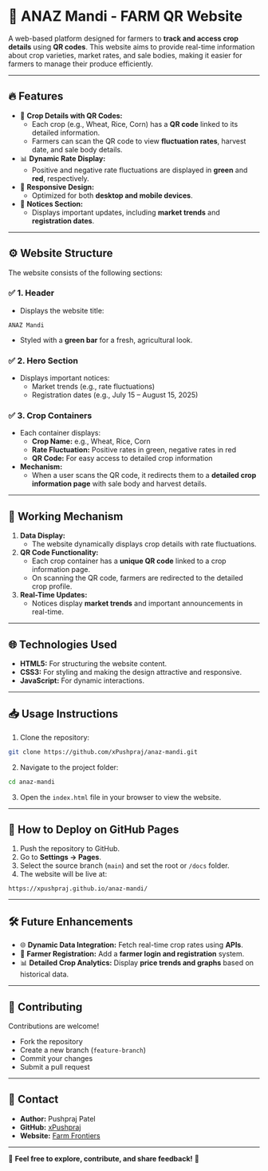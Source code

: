 # 🌾 **ANAZ Mandi - FARM QR Website**
A web-based platform designed for farmers to **track and access crop details** using **QR codes**. This website aims to provide real-time information about crop varieties, market rates, and sale bodies, making it easier for farmers to manage their produce efficiently.

---

## 🔥 **Features**
- 🌿 **Crop Details with QR Codes:**  
  - Each crop (e.g., Wheat, Rice, Corn) has a **QR code** linked to its detailed information.  
  - Farmers can scan the QR code to view **fluctuation rates**, harvest date, and sale body details.  
- 📊 **Dynamic Rate Display:**  
  - Positive and negative rate fluctuations are displayed in **green** and **red**, respectively.  
- 📱 **Responsive Design:**  
  - Optimized for both **desktop and mobile devices**.  
- 📅 **Notices Section:**  
  - Displays important updates, including **market trends** and **registration dates**.  

---

## ⚙️ **Website Structure**
The website consists of the following sections:

### ✅ **1. Header**
- Displays the website title:  
```
ANAZ Mandi  
```
- Styled with a **green bar** for a fresh, agricultural look.  

### ✅ **2. Hero Section**
- Displays important notices:  
  - Market trends (e.g., rate fluctuations)  
  - Registration dates (e.g., July 15 – August 15, 2025)  

### ✅ **3. Crop Containers**
- Each container displays:  
  - **Crop Name:** e.g., Wheat, Rice, Corn  
  - **Rate Fluctuation:** Positive rates in green, negative rates in red  
  - **QR Code:** For easy access to detailed crop information  
- **Mechanism:**  
  - When a user scans the QR code, it redirects them to a **detailed crop information page** with sale body and harvest details.

---

## 🚀 **Working Mechanism**
1. **Data Display:**  
   - The website dynamically displays crop details with rate fluctuations.  
2. **QR Code Functionality:**  
   - Each crop container has a **unique QR code** linked to a crop information page.  
   - On scanning the QR code, farmers are redirected to the detailed crop profile.  
3. **Real-Time Updates:**  
   - Notices display **market trends** and important announcements in real-time.  

---

## 🌐 **Technologies Used**
- **HTML5:** For structuring the website content.  
- **CSS3:** For styling and making the design attractive and responsive.  
- **JavaScript:** For dynamic interactions.  

---

## 📥 **Usage Instructions**
1. Clone the repository:  
```bash
git clone https://github.com/xPushpraj/anaz-mandi.git
```
2. Navigate to the project folder:  
```bash
cd anaz-mandi
```
3. Open the `index.html` file in your browser to view the website.  

---

## 🔧 **How to Deploy on GitHub Pages**
1. Push the repository to GitHub.  
2. Go to **Settings → Pages**.  
3. Select the source branch (`main`) and set the root or `/docs` folder.  
4. The website will be live at:  
```
https://xpushpraj.github.io/anaz-mandi/
```

---

## 🛠️ **Future Enhancements**
- 🌐 **Dynamic Data Integration:** Fetch real-time crop rates using **APIs**.  
- 📱 **Farmer Registration:** Add a **farmer login and registration** system.  
- 📊 **Detailed Crop Analytics:** Display **price trends and graphs** based on historical data.  

---

## 🤝 **Contributing**
Contributions are welcome!  
- Fork the repository  
- Create a new branch (`feature-branch`)  
- Commit your changes  
- Submit a pull request  

---

## 📧 **Contact**
- **Author:** Pushpraj Patel  
- **GitHub:** [xPushpraj](https://github.com/xPushpraj)  
- **Website:** [Farm Frontiers](https://farmfrontiers.netlify.app)  

---

🚀 **Feel free to explore, contribute, and share feedback!** 🌿
